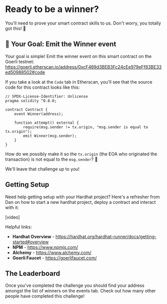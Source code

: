 # Ready to be a winner?

You'll need to prove your smart contract skills to us. Don't worry, you totally got this! 💪
## 🏁 Your Goal: Emit the Winner event

Your goal is simple! Emit the winner event on this smart contract on the Goerli testnet: https://goerli.etherscan.io/address/0xcF469d3BEB3Fc24cEe979eFf83BE33ed50988502#code

If you take a look at the `Code` tab in Etherscan, you'll see that the source code for this contract looks like this:
```
// SPDX-License-Identifier: Unlicense
pragma solidity ^0.8.0;

contract Contract {
    event Winner(address);

    function attempt() external {
        require(msg.sender != tx.origin, "msg.sender is equal to tx.origin");
        emit Winner(msg.sender);
    }
}
```
How do we possibly make it so the `tx.origin` (the EOA who originated the transaction) is not equal to the `msg.sender`? 🤔

We'll leave that challenge up to you!
## Getting Setup

Need help getting setup with your Hardhat project? Here's a refresher from Dan on how to start a new hardhat project, deploy a contract and interact with it:

[video]

Helpful links:

- **Hardhat Overview** - https://hardhat.org/hardhat-runner/docs/getting-started#overview
- **NPM** - https://www.npmjs.com/
- **Alchemy** - https://www.alchemy.com/
- **Goerli Faucet** - https://goerlifaucet.com/

## The Leaderboard

Once you've completed the challenge you should find your address amongst the list of winners on the events tab. Check out how many other people have completed this challenge!
